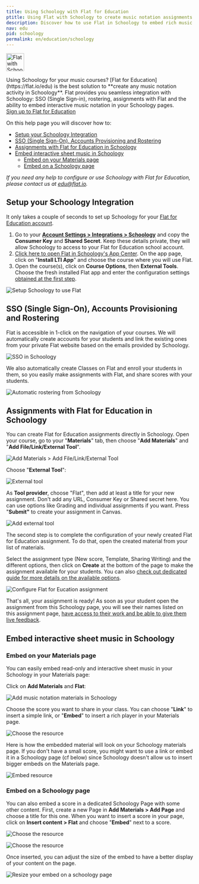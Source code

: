 ```yaml
---
title: Using Schoology with Flat for Education
ptitle: Using Flat with Schoology to create music notation assignments
description: Discover how to use Flat in Schoology to embed rich music notation in your Schoology pages, create seamless assignments from music theory to music compsition in your favorite LMS.
nav: edu
pid: schoology
permalink: en/education/schoology
---
```


<div class="fll" style="margin: 15px 15px 15px 0"><img src="https://flat.io/img/icons/product/schoology.svg" alt="Flat with Schoology" style="width: 48px;height:48px;border:0"></div>
Using Schoology for your music courses? [Flat for Education](https://flat.io/edu) is the best solution to **create any music notation activity in Schoology**. Flat provides you seamless integration with Schoology: SSO (Single Sign-in), rostering, assignments with Flat and the ability to embed interactive music notation in your Schoology pages.

<div class="btn-cta-wrapper"><a href="https://flat.io/edu/signup?ref=help-schoology" class="btn-cta-site">Sign up to Flat for Education</a></div>

On this help page you will discover how to:

* [Setup your Schoology Integration](#setup-your-schoology-integration)
* [SSO (Single Sign-On), Accounts Provisioning and Rostering](#sso-single-sign-on-accounts-provisioning-and-rostering)
* [Assignments with Flat for Education in Schoology](#assignments-with-flat-for-education-in-schoology)
* [Embed interactive sheet music in Schoology](#embed-interactive-sheet-music-in-schoology)
  * [Embed on your Materials page](#embed-on-your-materials-page)
  * [Embed on a Schoology page](#embed-on-a-schoology-page)

*If you need any help to configure or use Schoology with Flat for Education, please contact us at [edu@flat.io](mailto:edu@flat.io).*

## Setup your Schoology Integration

It only takes a couple of seconds to set up Schoology for your [Flat for Education account](https://flat.io/edu).

1. Go to your **[Account Settings > Integrations > Schoology](https://flat.io/settings/lti/schoology)** and copy the **Consumer Key** and **Shared Secret**. Keep these details private, they will allow Schoology to access to your Flat for Education school account.
2. [Click here to open Flat in Schoology's App Center](https://app.schoology.com/apps/profile/1107847206). On the app page, click on "**Install LTI App**" and choose the course where you will use Flat.
3. Open the course(s), click on **Course Options**, then **External Tools**. Choose the fresh installed Flat app and enter the configuration settings [obtained at the first step](https://flat.io/settings/lti/schoology).

![Setup Schoology to use Flat](https://flat.io/img/help/edu_schoology_setup.gif)

## SSO (Single Sign-On), Accounts Provisioning and Rostering

Flat is accessible in 1-click on the navigation of your courses. We will automatically create accounts for your students and link the existing ones from your private Flat website based on the emails provided by Schoology.

![SSO in Schoology](/help/assets/img/edu/schoology-sso.png)

We also automatically create Classes on Flat and enroll your students in them, so you easily make assignments with Flat, and share scores with your students.

![Automatic rostering from Schoology](/help/assets/img/edu/schoology-rostering.png)

## Assignments with Flat for Education in Schoology

You can create Flat for Education assignments directly in Schoology. Open your course, go to your "**Materials**" tab, then choose "**Add Materials**" and "**Add File/Link/External Tool**".

![Add Materials > Add File/Link/External Tool](/help/assets/img/edu/schoology-new-material-list.png)

Choose "**External Tool**":

![External tool](/help/assets/img/edu/schoology-materials-ext-tool.png)

As **Tool provider**, choose "Flat", then add at least a title for your new assignment. Don't add any URL, Consumer Key or Shared secret here. You can use options like Grading and individual assignments if you want. Press "**Submit"** to create your assignment in Canvas.

![Add external tool](/help/assets/img/edu/schoology-add-ext-tool.png)

The second step is to complete the configuration of your newly created Flat for Education assignment. To do that, open the created material from your list of materials.

Select the assignment type (New score, Template, Sharing Writing) and the different options, then click on **Create** at the bottom of the page to make the assignment available for your students. You can also [check out dedicated guide for more details on the available options](/help/en/education/assignments-activities.html#creating-a-new-assignment).

![Configure Flat for Eucation assignment](/help/assets/img/edu/schoology-config-flat-edu-assignment.png)

That's all, your assignment is ready! As soon as your student open the assignment from this Schoology page, you will see their names listed on this assignment page, [have access to their work and be able to give them live feedback](/help/en/education/review-assignments-activities.html).

## Embed interactive sheet music in Schoology

### Embed on your Materials page

You can easily embed read-only and interactive sheet music in your Schoology in your Materials page:

Click on **Add Materials** and **Flat**:

![Add music notation materials in Schoology](/help/assets/img/edu/schoology-embed-1.png)

Choose the score you want to share in your class. You can choose "**Link**" to insert a simple link, or "**Embed**" to insert a rich player in your Materials page.

![Choose the resource](/help/assets/img/edu/schoology-embed-2.png)

Here is how the embedded material will look on your Schoology materials page. If you don't have a small score, you might want to use a link or embed it in a Schoology page (cf below) since Schoology doesn't allow us to insert bigger embeds on the Materials page.

![Embed resource](/help/assets/img/edu/schoology-embed-3.png)

### Embed on a Schoology page

You can also embed a score in a dedicated Schoology Page with some other content. First, create a new Page in **Add Materials > Add Page** and choose a title for this one. When you want to insert a score in your page, click on **Insert content > Flat** and choose "**Embed**" next to a score.

![Choose the resource](/help/assets/img/edu/schoology-embed-page-insert.png)

![Choose the resource](/help/assets/img/edu/schoology-embed-2.png)

Once inserted, you can adjust the size of the embed to have a better display of your content on the page.

![Resize your embed on a schoology page](/help/assets/img/edu/schoology-embed-resize.gif)
